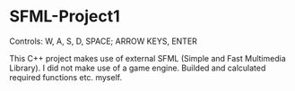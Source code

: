 # SFML-Project1
Controls: W, A, S, D, SPACE; ARROW KEYS, ENTER

This C++ project makes use of external SFML (Simple and Fast Multimedia Library). I did not make use of a game engine. Builded and calculated required functions etc. myself.
